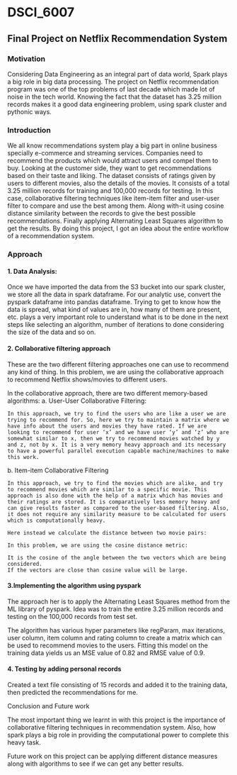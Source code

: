 # DSCI_6007
## Final Project on Netflix Recommendation System

### Motivation
Considering Data Engineering as an integral part of data world, Spark plays a big role in big data processing. The project on Netflix recommendation program was one of the top problems of last decade which made lot of noise in the tech world. Knowing the fact that the dataset has 3.25 million records makes it a good data engineering problem, using spark cluster and pythonic ways.

### Introduction
We all know recommendations system play a big part in online business specially e-commerce and streaming services. Companies need to recommend the products which would attract users and compel them to buy. Looking at the customer side, they want to get  recommendations based on their taste and liking.
The dataset consists of ratings given by users to different movies, also the details of the movies. It consists of a total 3.25 million records for training and 100,000 records for testing. In this case, collaborative filtering techniques like item-item filter and user-user filter to compare and use the best among them. Along with-it using cosine distance similarity between the records to give the best possible recommendations. Finally applying Alternating Least Squares algorithm to get the results. By doing this project, I got an idea about the entire workflow of a recommendation system.

### Approach

#### 1.	Data Analysis:
Once we have	imported the data from the S3 bucket into our spark cluster, we store all the data in spark dataframe. For our analytic use, convert the pyspark dataframe into pandas dataframe.
Trying to get to know how the data is spread, what kind of values are in, how many of them are present, etc. plays a very important role to understand what is to be done in the next steps like selecting an algorithm, number of iterations to done considering the size of the data and so on.
#### 2.	Collaborative filtering approach
  These are the two different filtering approaches one can use to recommend any kind of thing. In this problem, we are using the collaborative approach to recommend Netflix shows/movies to different users.

In the collaborative approach, there are two different memory-based algorithms:
a.	User-User Collaborative Filtering: 

	In this approach, we try to find the users who are like a user we are trying to recommend for. So, here we try to maintain a matrix where we have info about the users and movies they have rated. If we are looking to recommend for user ‘x’ and we have user ‘y’ and ‘z’ who are somewhat similar to x, then we try to recommend movies watched by y and z, not by x. It is a very memory heavy approach and its necessary to have a powerful parallel execution capable machine/machines to make this work.

b.	Item-item Collaborative Filtering

    In this approach, we try to find the movies which are alike, and try to recommend movies which are similar to a specific movie. This approach is also done with the help of a matrix which has movies and their ratings are stored. It is comparatively less memory heavy and can give results faster as compared to the user-based filtering. Also, it does not require any similarity measure to be calculated for users which is computationally heavy.

    Here instead we calculate the distance between two movie pairs:

    In this problem, we are using the cosine distance metric:

    It is the cosine of the angle between the two vectors which are being considered.
    If the vectors are close than cosine value will be large. 

#### 3.Implementing the algorithm using pyspark

The approach her is to apply the Alternating Least Squares method from the ML library of pyspark. Idea was to train the entire 3.25 million records and testing on the 100,000 records from test set. 

The algorithm has various hyper parameters like regParam, max iterations, user column, item column and rating column to create a matrix which can be used to recommend movies to the users. Fitting this model on the training data yields us an MSE value of 0.82 and RMSE value of 0.9.

 

#### 4.	Testing by adding personal records

Created a text file consisting of 15 records and added it to the training data, then predicted the recommendations for me.

Conclusion and Future work

The most important thing we learnt in with this project is the importance of collaborative filtering techniques in recommendation system. Also, how spark plays a big role in providing the computational power to complete this heavy task.

Future work on this project can be applying different distance measures along with 
algorithms to see if we can get any better results.
